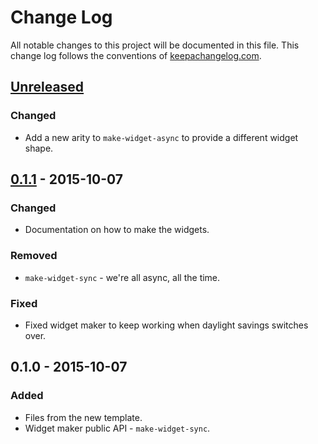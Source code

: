 # Change Log
All notable changes to this project will be documented in this file. This change log follows the conventions of [keepachangelog.com](http://keepachangelog.com/).

## [Unreleased][unreleased]
### Changed
- Add a new arity to `make-widget-async` to provide a different widget shape.

## [0.1.1] - 2015-10-07
### Changed
- Documentation on how to make the widgets.

### Removed
- `make-widget-sync` - we're all async, all the time.

### Fixed
- Fixed widget maker to keep working when daylight savings switches over.

## 0.1.0 - 2015-10-07
### Added
- Files from the new template.
- Widget maker public API - `make-widget-sync`.

[unreleased]: https://github.com/your-name/lakewoodpca/compare/0.1.1...HEAD
[0.1.1]: https://github.com/your-name/lakewoodpca/compare/0.1.0...0.1.1
